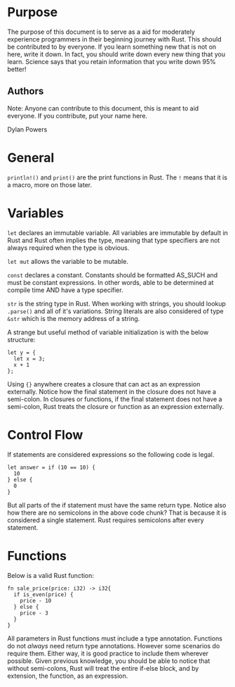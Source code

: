 # Purpose
The purpose of this document is to serve as a aid for moderately experience programmers in their beginning journey with Rust. This should be contributed to by everyone. If you learn something new that is not on here, write it down. In fact, you should write down every new thing that you learn. Science says that you retain information that you write down 95% better!

## Authors 
Note: Anyone can contribute to this document, this is meant to aid everyone. If you contribute, put your name here.

Dylan Powers

# General
`println!()` and `print()` are the print functions in Rust. The `!` means that it is a macro, more on those later. 

# Variables
`let` declares an immutable variable. All variables are immutable by default in Rust and Rust often implies the type, meaning that type specifiers are not always required when the type is obvious.

`let mut` allows the variable to be mutable.

`const` declares a constant. Constants should be formatted AS_SUCH and must be constant expressions. In other words, able to be determined at compile time AND have a type specifier.

`str` is the string type in Rust. When working with strings, you should lookup `.parse()` and all of it's variations. String literals are also considered of type `&str` which is the memory address of a string. 

A strange but useful method of variable initialization is with the below structure:
```
let y = {
  let x = 3;
  x + 1
};
```
Using `{}` anywhere creates a closure that can act as an expression externally. Notice how the final statement in the closure does not have a semi-colon. In closures or functions, if the final statement does not have a semi-colon, Rust treats the closure or function as an expression externally.

# Control Flow
If statements are considered expressions so the following code is legal.
```
let answer = if (10 == 10) {
  10
} else {
  0
}
```
But all parts of the if statement must have the same return type. Notice also how there are no semicolons in the above code chunk? That is because it is considered a single statement. Rust requires semicolons after every statement. 

# Functions
Below is a valid Rust function:
```
fn sale_price(price: i32) -> i32{
  if is_even(price) {
    price - 10
  } else {
    price - 3
  }
}
```
All parameters in Rust functions must include a type annotation. Functions do not *always* need return type annotations. However some scenarios do require them. Either way, it is good practice to include them wherever possible. Given previous knowledge, you should be able to notice that without semi-colons, Rust will treat the entire if-else block, and by extension, the function, as an expression.
